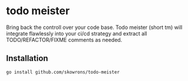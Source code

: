 # todo meister

Bring back the controll over your code base.
Todo meister (short tm) will integrate flawlessly into your ci/cd strategy and extract all TODO/REFACTOR/FIXME comments as needed.

## Installation

```bash
go install github.com/skowrons/todo-meister
```
